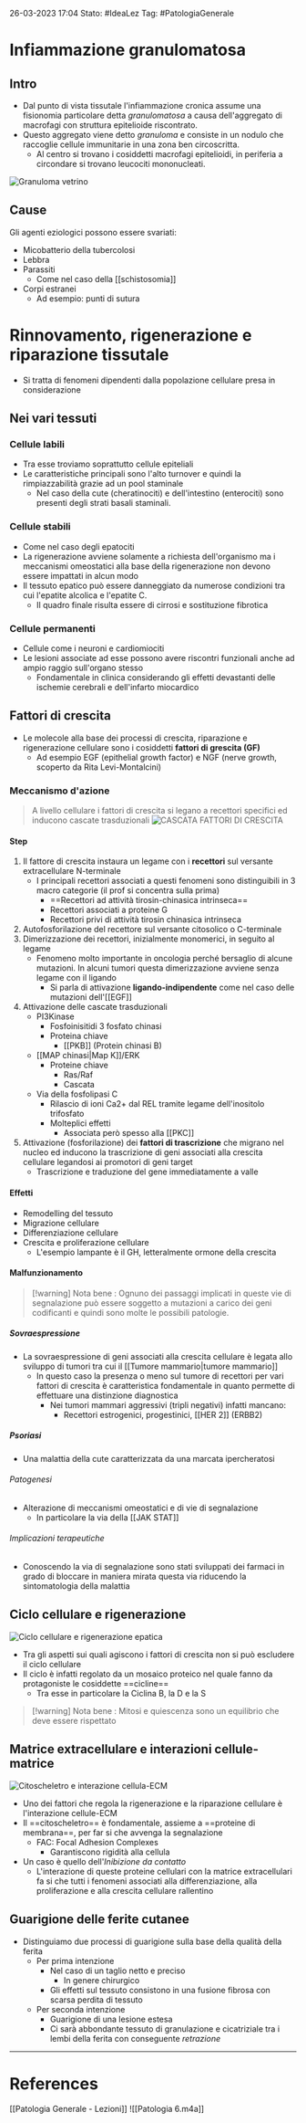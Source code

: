 26-03-2023 17:04
Stato: #IdeaLez
Tag: #PatologiaGenerale 


# Infiammazione granulomatosa
## Intro
- Dal punto di vista tissutale l'infiammazione cronica assume una fisionomia particolare detta *granulomatosa* a causa dell'aggregato di macrofagi con struttura epitelioide riscontrato.
- Questo aggregato viene detto *granuloma* e consiste in un nodulo che raccoglie cellule immunitarie in una zona ben circoscritta. 
	- Al centro si trovano i cosiddetti macrofagi epitelioidi, in periferia a circondare si trovano leucociti mononucleati.

![Granuloma vetrino](https://upload.wikimedia.org/wikipedia/commons/thumb/7/79/Granuloma_20x.jpg/1280px-Granuloma_20x.jpg)
## Cause
Gli agenti eziologici possono essere svariati:
- Micobatterio della tubercolosi
- Lebbra
- Parassiti 
	- Come nel caso della [[schistosomia]]
- Corpi estranei
	- Ad esempio: punti di sutura

# Rinnovamento, rigenerazione e riparazione tissutale
- Si tratta di fenomeni dipendenti dalla popolazione cellulare presa in considerazione
## Nei vari tessuti
### Cellule labili
- Tra esse troviamo soprattutto cellule epiteliali
- Le caratteristiche principali sono l'alto turnover e quindi la rimpiazzabilità grazie ad un pool staminale
	- Nel caso della cute (cheratinociti) e dell'intestino (enterociti) sono presenti degli strati basali staminali.
### Cellule stabili
- Come nel caso degli epatociti
- La rigenerazione avviene solamente a richiesta dell'organismo ma i meccanismi omeostatici alla base della rigenerazione non devono essere impattati in alcun modo
- Il tessuto epatico può essere danneggiato da numerose condizioni tra cui l'epatite alcolica e l'epatite C.
	- Il quadro finale risulta essere di cirrosi e sostituzione fibrotica
### Cellule permanenti
- Cellule come i neuroni e cardiomiociti
- Le lesioni associate ad esse possono avere riscontri funzionali anche ad ampio raggio sull'organo stesso 
	- Fondamentale in clinica considerando gli effetti devastanti delle ischemie cerebrali e dell'infarto miocardico

## Fattori di crescita
- Le molecole alla base dei processi di crescita, riparazione e rigenerazione cellulare sono i cosiddetti **fattori di grescita (GF)**
	- Ad esempio EGF (epithelial growth factor) e NGF (nerve growth, scoperto da Rita Levi-Montalcini)
### Meccanismo d'azione
> A livello cellulare i fattori di crescita si legano a recettori specifici ed inducono cascate trasduzionali
![CASCATA FATTORI DI CRESCITA](https://i.imgur.com/0KUA0uG.png)

#### Step
1. Il fattore di crescita instaura un legame con i **recettori** sul versante extracellulare N-terminale
	- I principali recettori associati a questi fenomeni sono distinguibili in 3 macro categorie (il prof si concentra sulla prima)
		- ==Recettori ad attività tirosin-chinasica intrinseca== 
		- Recettori associati a proteine G
		- Recettori privi di attività tirosin chinasica intrinseca
2. Autofosforilazione del recettore sul versante citosolico o C-terminale
3. Dimerizzazione dei recettori, inizialmente monomerici, in seguito al legame
	- Fenomeno molto importante in oncologia perché bersaglio di alcune mutazioni. In alcuni tumori questa dimerizzazione avviene senza legame con il ligando
		- Si parla di attivazione **ligando-indipendente** come nel caso delle mutazioni dell'[[EGF]]
4. Attivazione delle cascate trasduzionali
	- PI3Kinase 
		- Fosfoinisitidi 3 fosfato chinasi
		- Proteina chiave
			- [[PKB]] (Protein chinasi B)
	- [[MAP chinasi|Map K]]/ERK 
		- Proteine chiave
			- Ras/Raf
			- Cascata 
	- Via della fosfolipasi C 
		- Rilascio di ioni Ca2+ dal REL tramite legame dell'inositolo trifosfato
		- Molteplici effetti
			- Associata però spesso alla [[PKC]]
5. Attivazione (fosforilazione) dei **fattori di trascrizione** che migrano nel nucleo ed inducono la trascrizione di geni associati alla crescita cellulare legandosi ai promotori di geni target
	- Trascrizione e traduzione del gene immediatamente a valle


#### Effetti
- Remodelling del tessuto
- Migrazione cellulare
- Differenziazione cellulare
- Crescita e proliferazione cellulare
	- L'esempio lampante è il GH, letteralmente ormone della crescita
#### Malfunzionamento
>[!warning] Nota bene :
> Ognuno dei passaggi implicati in queste vie di segnalazione può essere soggetto a mutazioni a carico dei geni codificanti e quindi sono molte le possibili patologie.

##### Sovraespressione
- La sovraespressione di geni associati alla crescita cellulare è legata allo sviluppo di tumori tra cui il [[Tumore mammario|tumore mammario]]
	- In questo caso la presenza o meno sul tumore di recettori per vari fattori di crescita è caratteristica fondamentale in quanto permette di effettuare una distinzione diagnostica
		- Nei tumori mammari aggressivi (tripli negativi) infatti mancano:
			- Recettori estrogenici, progestinici, [[HER 2]] (ERBB2)


##### Psoriasi
- Una malattia della cute caratterizzata da una marcata ipercheratosi
###### Patogenesi
- Alterazione di meccanismi omeostatici e di vie di segnalazione
	- In particolare la via della [[JAK STAT]] 
###### Implicazioni terapeutiche
- Conoscendo la via di segnalazione sono stati sviluppati dei farmaci in grado di bloccare in maniera mirata questa via riducendo la sintomatologia della malattia



## Ciclo cellulare e rigenerazione
![Ciclo cellulare e rigenerazione epatica](https://i.imgur.com/WjX2ApH.png)
- Tra gli aspetti sui quali agiscono i fattori di crescita non si può escludere il ciclo cellulare
- Il ciclo è infatti regolato da un mosaico proteico nel quale fanno da protagoniste le cosiddette ==cicline==
	- Tra esse in particolare la Ciclina B, la D e la S

>[!warning] Nota bene :
> Mitosi e quiescenza sono un equilibrio che deve essere rispettato


## Matrice extracellulare e interazioni cellule-matrice
![Citoscheletro e interazione cellula-ECM](https://i.imgur.com/JKyRA5Y.png)
- Uno dei fattori che regola la rigenerazione e la riparazione cellulare è l'interazione cellule-ECM 
- Il ==citoscheletro== è fondamentale, assieme a ==proteine di membrana==, per far si che avvenga la segnalazione
	- FAC: Focal Adhesion Complexes
		- Garantiscono rigidità alla cellula
- Un caso è quello dell'*Inibizione da contatto*
	- L'interazione di queste proteine cellulari con la matrice extracellulari fa si che tutti i fenomeni associati alla differenziazione, alla proliferazione e alla crescita cellulare rallentino
## Guarigione delle ferite cutanee
- Distinguiamo due processi di guarigione sulla base della qualità della ferita
	- Per prima intenzione
		- Nel caso di un taglio netto e preciso
			- In genere chirurgico
		- Gli effetti sul tessuto consistono in una fusione fibrosa con scarsa perdita di tessuto
	- Per seconda intenzione
		- Guarigione di una lesione estesa
		- Ci sarà abbondante tessuto di granulazione e cicatriziale tra i lembi della ferita con conseguente *retrazione* 


---
# References 

[[Patologia Generale - Lezioni]]
![[Patologia 6.m4a]]